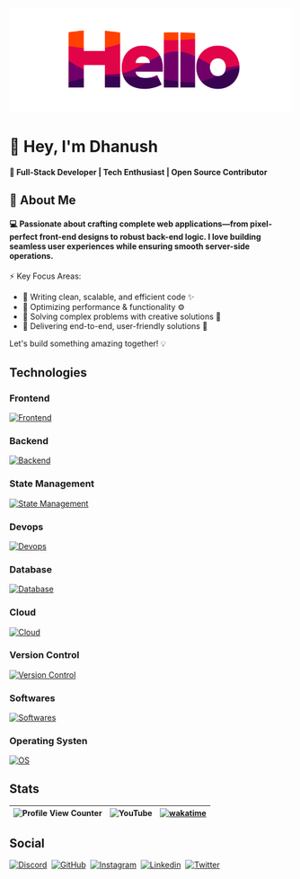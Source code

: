 [![Hello](assets/hello.gif)](https://github.com/ipuppyyt)

# 👋 Hey, I'm Dhanush

#### 🚀 Full-Stack Developer | Tech Enthusiast | Open Source Contributor

## 🧐 About Me

#### 💻 Passionate about crafting complete web applications—from pixel-perfect front-end designs to robust back-end logic. I love building seamless user experiences while ensuring smooth server-side operations.

⚡ Key Focus Areas:
- 🔹 Writing clean, scalable, and efficient code ✨
- 🔹 Optimizing performance & functionality ⚙️
- 🔹 Solving complex problems with creative solutions 🧩
- 🔹 Delivering end-to-end, user-friendly solutions 🚀

Let's build something amazing together! 💡

<!-- ## What I'm doing now

[![Discord Activity](https://lanyard.cnrad.dev/api/805771996687499275?animated=true&showDisplayName=true&hideStatus=true&hideTimestamp=true)](https://github.com/ipuppyyt)

## Github Stats

[![Github Stats](https://github-readme-streak-stats.herokuapp.com/?user=ipuppyyt&theme=cobalt)](https://github.com/ipuppyyt) -->

## Technologies

### Frontend

[![Frontend](https://skillicons.dev/icons?i=js,ts,py,html,css,scss,tailwind,react,next,vite,electron,md)](https://github.com/ipuppyyt)

### Backend

[![Backend](https://skillicons.dev/icons?i=nodejs,bash,express,py,workers,discordjs)](https://github.com/ipuppyyt)

### State Management

[![State Management](https://skillicons.dev/icons?i=react,redux)](https://github.com/ipuppyyt)

### Devops

[![Devops](https://skillicons.dev/icons?i=docker,githubactions)](https://github.com/ipuppyyt)

### Database

[![Database](https://skillicons.dev/icons?i=mongo,mysql,sqlite,d3)](https://github.com/ipuppyyt)

### Cloud

[![Cloud](https://skillicons.dev/icons?i=azure,aws,vercel,cloudflare,netlify)](https://github.com/ipuppyyt)

### Version Control

[![Version Control](https://skillicons.dev/icons?i=git,github,bitbucket)](https://github.com/ipuppyyt)

### Softwares

[![Softwares](https://skillicons.dev/icons?i=vscode,ae,au,pr,ps,postman,figma,blender)](https://github.com/ipuppyyt)

### Operating Systen

[![OS](https://skillicons.dev/icons?i=windows,apple,ubuntu,linux)](https://github.com/ipuppyyt)

## Stats

| ![Profile View Counter](https://komarev.com/ghpvc/?username=ipuppyyt&style=for-the-badge&color=ff6600) | ![YouTube](https://img.shields.io/youtube/channel/subscribers/UC8Yjx_8oCJUHpVV7pHyye4w?style=for-the-badge&logo=youtube&color=ff6600) | [![wakatime](https://wakatime.com/badge/user/0ec2f953-d595-4323-b209-f77bf7d2636b.svg?style=for-the-badge&color=ff6600)](https://wakatime.com/@0ec2f953-d595-4323-b209-f77bf7d2636b) |
| ------------------------------------------------------------------------------------------------------ | ------------------------------------------------------------------------------------------------------------------------------------- | ------------------------------------------------------------------------------------------------------------------------------------------------------------------------------------ |

## Social

[![Discord](https://skillicons.dev/icons?i=discord)](https://github.com/ipuppyyt)‎‎ ‎ 
[![GitHub](https://skillicons.dev/icons?i=github)](https://github.com/ipuppyyt)‎ ‎ 
[![Instagram](https://skillicons.dev/icons?i=instagram)](https://www.instagram.com/dhan_ushofficial)‎ ‎ 
[![Linkedin](https://skillicons.dev/icons?i=linkedin)](https://www.linkedin.com/in/dhanushsofficial)‎ ‎ 
[![Twitter](https://skillicons.dev/icons?i=twitter)](https://x.com/ipuppyyt)‎ ‎ 
